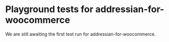 # Playground tests for addressian-for-woocommerce
We are still awaiting the first test run for addressian-for-woocommerce.
